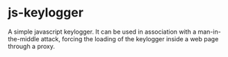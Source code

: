 # js-keylogger
A simple javascript keylogger.
It can be used in association with a man-in-the-middle attack, forcing the loading of the keylogger inside a web page through a proxy.
